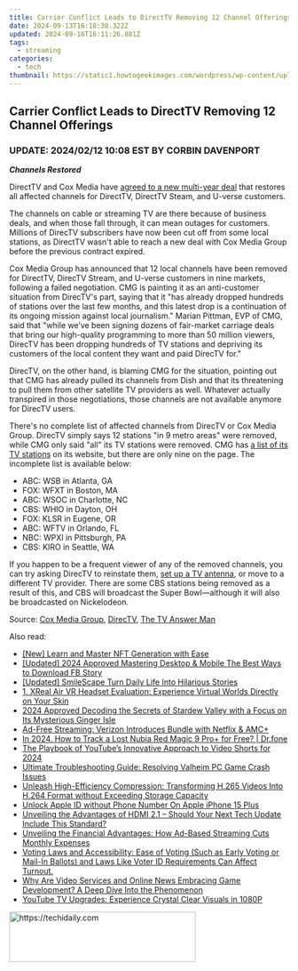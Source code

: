```yaml
---
title: Carrier Conflict Leads to DirectTV Removing 12 Channel Offerings
date: 2024-09-13T16:18:38.322Z
updated: 2024-09-16T16:11:26.881Z
tags:
  - streaming
categories:
  - tech
thumbnail: https://static1.howtogeekimages.com/wordpress/wp-content/uploads/2023/12/directv.jpg
---
```


## Carrier Conflict Leads to DirectTV Removing 12 Channel Offerings

###  UPDATE: 2024/02/12 10:08 EST BY CORBIN DAVENPORT

**_Channels Restored_** 

 DirectTV and Cox Media have [agreed to a new multi-year deal](https://www.directv.com/insider/cox-agreement/) that restores all affected channels for DirectTV, DirectTV Steam, and U-verse customers.

 The channels on cable or streaming TV are there because of business deals, and when those fall through, it can mean outages for customers. Millions of DirecTV subscribers have now been cut off from some local stations, as DirectTV wasn't able to reach a new deal with Cox Media Group before the previous contract expired.

 Cox Media Group has announced that 12 local channels have been removed for DirectTV, DirecTV Stream, and U-verse customers in nine markets, following a failed negotiation. CMG is painting it as an anti-customer situation from DirecTV's part, saying that it "has already dropped hundreds of stations over the last few months, and this latest drop is a continuation of its ongoing mission against local journalism." Marian Pittman, EVP of CMG, said that "while we’ve been signing dozens of fair-market carriage deals that bring our high-quality programming to more than 50 million viewers, DirecTV has been dropping hundreds of TV stations and depriving its customers of the local content they want and paid DirecTV for."

 DirecTV, on the other hand, is blaming CMG for the situation, pointing out that CMG has already pulled its channels from Dish and that its threatening to pull them from other satellite TV providers as well. Whatever actually transpired in those negotiations, those channels are not available anymore for DirecTV users.

 There's no complete list of affected channels from DirecTV or Cox Media Group. DirecTV simply says 12 stations "in 9 metro areas" were removed, while CMG only said "all" its TV stations were removed. CMG has [a list of its TV stations](https://www.cmg.com/brands/) on its website, but there are only nine on the page. The incomplete list is available below:

* ABC: WSB in Atlanta, GA
* FOX: WFXT in Boston, MA
* ABC: WSOC in Charlotte, NC
* CBS: WHIO in Dayton, OH
* FOX: KLSR in Eugene, OR
* ABC: WFTV in Orlando, FL
* NBC: WPXI in Pittsburgh, PA
* CBS: KIRO in Seattle, WA

 If you happen to be a frequent viewer of any of the removed channels, you can try asking DirecTV to reinstate them, [set up a TV antenna](https://sound-issues.techidaily.com/how-to-fix-a-non-functioning-steelseries-arctis-pro-microphone-complete-solution/), or move to a different TV provider. There are some CBS stations being removed as a result of this, and CBS will broadcast the Super Bowl—although it will also be broadcasted on Nickelodeon.

 Source: [Cox Media Group](https://www.globenewswire.com/news-release/2024/02/03/2823101/0/en/DIRECTV-Once-Again-Drops-Local-TV-Stations-Cutting-Off-Access-to-Cox-Media-Group-Stations-for-Millions-of-Consumers.html), [DirecTV](https://www.directv.com/insider/cox-media-dispute/), [The TV Answer Man](https://tvanswerman.com/2024/02/03/directv-loses-cox-media-stations-in-carriage-fight/)

<ins class="adsbygoogle"
     style="display:block"
     data-ad-format="autorelaxed"
     data-ad-client="ca-pub-7571918770474297"
     data-ad-slot="1223367746"></ins>

<ins class="adsbygoogle"
     style="display:block"
     data-ad-client="ca-pub-7571918770474297"
     data-ad-slot="8358498916"
     data-ad-format="auto"
     data-full-width-responsive="true"></ins>

<span class="atpl-alsoreadstyle">Also read:</span>
<div><ul>
<li><a href="https://extra-guidance.techidaily.com/new-learn-and-master-nft-generation-with-ease/"><u>[New] Learn and Master NFT Generation with Ease</u></a></li>
<li><a href="https://facebook-video-content.techidaily.com/updated-2024-approved-mastering-desktop-and-mobile-the-best-ways-to-download-fb-story/"><u>[Updated] 2024 Approved Mastering Desktop & Mobile The Best Ways to Download FB Story</u></a></li>
<li><a href="https://extra-skills.techidaily.com/updated-smilescape-turn-daily-life-into-hilarious-stories/"><u>[Updated] SmileScape Turn Daily Life Into Hilarious Stories</u></a></li>
<li><a href="https://media-tips.techidaily.com/1-xreal-air-vr-headset-evaluation-experience-virtual-worlds-directly-on-your-skin/"><u>1. XReal Air VR Headset Evaluation: Experience Virtual Worlds Directly on Your Skin</u></a></li>
<li><a href="https://screen-mirroring-recording.techidaily.com/2024-approved-decoding-the-secrets-of-stardew-valley-with-a-focus-on-its-mysterious-ginger-isle/"><u>2024 Approved Decoding the Secrets of Stardew Valley with a Focus on Its Mysterious Ginger Isle</u></a></li>
<li><a href="https://media-tips.techidaily.com/ad-free-streaming-verizon-introduces-bundle-with-netflix-and-amcplus/"><u>Ad-Free Streaming: Verizon Introduces Bundle with Netflix & AMC+</u></a></li>
<li><a href="https://android-location-track.techidaily.com/in-2024-how-to-track-a-lost-nubia-red-magic-9-proplus-for-free-drfone-by-drfone-virtual-android/"><u>In 2024, How to Track a Lost Nubia Red Magic 9 Pro+ for Free? | Dr.fone</u></a></li>
<li><a href="https://youtube-sure.techidaily.com/laybook-of-youtubes-innovative-approach-to-video-shorts-for-2024/"><u>The Playbook of YouTube’s Innovative Approach to Video Shorts for 2024</u></a></li>
<li><a href="https://win-solutions.techidaily.com/ultimate-troubleshooting-guide-resolving-valheim-pc-game-crash-issues/"><u>Ultimate Troubleshooting Guide: Resolving Valheim PC Game Crash Issues</u></a></li>
<li><a href="https://vp-tips.techidaily.com/unleash-high-efficiency-compression-transforming-h265-videos-into-h264-format-without-exceeding-storage-capacity/"><u>Unleash High-Efficiency Compression: Transforming H.265 Videos Into H.264 Format without Exceeding Storage Capacity</u></a></li>
<li><a href="https://apple-account.techidaily.com/unlock-apple-id-without-phone-number-on-apple-iphone-15-plus-by-drfone-ios/"><u>Unlock Apple ID without Phone Number On Apple iPhone 15 Plus</u></a></li>
<li><a href="https://media-tips.techidaily.com/unveiling-the-advantages-of-hdmi-21-should-your-next-tech-update-include-this-standard/"><u>Unveiling the Advantages of HDMI 2.1 – Should Your Next Tech Update Include This Standard?</u></a></li>
<li><a href="https://media-tips.techidaily.com/unveiling-the-financial-advantages-how-ad-based-streaming-cuts-monthly-expenses/"><u>Unveiling the Financial Advantages: How Ad-Based Streaming Cuts Monthly Expenses</u></a></li>
<li><a href="https://media-tips.techidaily.com/voting-laws-and-accessibility-ease-of-voting-such-as-early-voting-or-mail-in-ballots-and-laws-like-voter-id-requirements-can-affect-turnout/"><u>Voting Laws and Accessibility: Ease of Voting (Such as Early Voting or Mail-In Ballots) and Laws Like Voter ID Requirements Can Affect Turnout.</u></a></li>
<li><a href="https://media-tips.techidaily.com/why-are-video-services-and-online-news-embracing-game-development-a-deep-dive-into-the-phenomenon/"><u>Why Are Video Services and Online News Embracing Game Development? A Deep Dive Into the Phenomenon</u></a></li>
<li><a href="https://media-tips.techidaily.com/youtube-tv-upgrades-experience-crystal-clear-visuals-in-1080p/"><u>YouTube TV Upgrades: Experience Crystal Clear Visuals in 1080P</u></a></li>
</ul></div>

<!-- affiliate ads begin -->
<a href="https://aligracehair.sjv.io/c/5597632/2135416/19272" target="_top" id="2135416">
  <img src="//a.impactradius-go.com/display-ad/19272-2135416" border="0" alt="https://techidaily.com" width="336" height="90"/>
</a>
<img height="0" width="0" src="https://aligracehair.sjv.io/i/5597632/2135416/19272" style="position:absolute;visibility:hidden;" border="0" />
<!-- affiliate ads end -->

